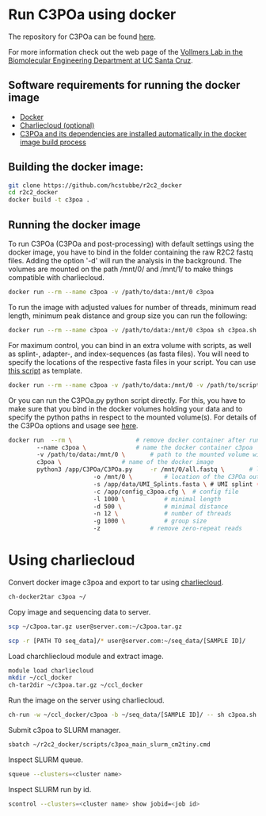 # Run C3POa using docker

The repository for C3POa can be found [here](https://github.com/rvolden/C3POa).

For more information check out the web page of the [Vollmers Lab in the Biomolecular Engineering Department at UC Santa Cruz](https://vollmerslab.soe.ucsc.edu/).

## Software requirements for running the docker image
- [Docker](https://docs.docker.com/get-docker/)
- [Charliecloud (optional)](https://hpc.github.io/charliecloud/)
- [C3POa and its dependencies are installed automatically in the docker image build process](https://github.com/rvolden/C3POa)

## Building the docker image:

```bash
git clone https://github.com/hcstubbe/r2c2_docker
cd r2c2_docker
docker build -t c3poa . 
```


## Running the docker image
To run C3POa (C3POa and post-processing) with default settings using the docker image, you have to bind in the folder containing the raw R2C2 fastq files. Adding the option '-d' will run the analysis in the background. The volumes are mounted on the path /mnt/0/ and /mnt/1/ to make things compatible with charliecloud.
```bash
docker run --rm --name c3poa -v /path/to/data:/mnt/0 c3poa 
```

To run the image with adjusted values for number of threads, minimum read length, minimum peak distance and group size you can run the following:

```bash
docker run --rm --name c3poa -v /path/to/data:/mnt/0 c3poa sh c3poa.sh [number of threads] [min length] [min distance] [group size]
```

For maximum control, you can bind in an extra volume with scripts, as well as splint-, adapter-, and index-sequences (as fasta files). You will need to specify the locations of the respective fasta files in your script. You can use [this script](https://github.com/hcstubbe/r2c2_docker/blob/main/scripts/c3poa_main.sh) as template.
```bash
docker run --rm --name c3poa -v /path/to/data:/mnt/0 -v /path/to/script_and_fasta:/mnt/1 c3poa sh /mnt/1/script.sh
```

Or you can run the C3POa.py python script directly. For this, you have to make sure that you bind in the docker volumes holding your data and to specify the python paths in respect to the mounted volume(s). For details of the C3POa options and usage see [here](https://github.com/rvolden/C3POa).
```bash
docker run 	--rm \					# remove docker container after run
		--name c3poa \				# name the docker container c3poa
		-v /path/to/data:/mnt/0 \		# path to the mounted volume with raw r2c2 data (concatenated to one file)
		c3poa \					# name of the docker image
		python3 /app/C3POa/C3POa.py 	-r /mnt/0/all.fastq \		# location of the raw r2c2 data in the mounted volume
						-o /mnt/0 \			# location of the C3POa output in the mounted volume
						-s /app/data/UMI_Splints.fasta \ # UMI splint (alternatively specify mounted splint.fasta)
						-c /app/config_c3poa.cfg \	# config file
						-l 1000 \			# minimal length
						-d 500 \			# minimal distance
						-n 12 \				# number of threads
						-g 1000 \			# group size
						-z				# remove zero-repeat reads
```

# Using charliecloud


Convert docker image c3poa and export to tar using [charliecloud](https://hpc.github.io/charliecloud/).

```bash
ch-docker2tar c3poa ~/
```

Copy image and sequencing data to server.
```bash
scp ~/c3poa.tar.gz user@server.com:~/c3poa.tar.gz  

scp -r [PATH TO seq_data]/* user@server.com:~/seq_data/[SAMPLE ID]/
```

Load charchliecloud module and extract image.
```bash
module load charliecloud 
mkdir ~/ccl_docker
ch-tar2dir ~/c3poa.tar.gz ~/ccl_docker
```

Run the image on the server using charliecloud.
```bash
ch-run -w ~/ccl_docker/c3poa -b ~/seq_data/[SAMPLE ID]/ -- sh c3poa.sh
```

Submit c3poa to SLURM manager.
```bash
sbatch ~/r2c2_docker/scripts/c3poa_main_slurm_cm2tiny.cmd
```

Inspect SLURM queue.
```bash
squeue --clusters=<cluster name>
```

Inspect SLURM run by id.
```bash
scontrol --clusters=<cluster name> show jobid=<job id>
```

